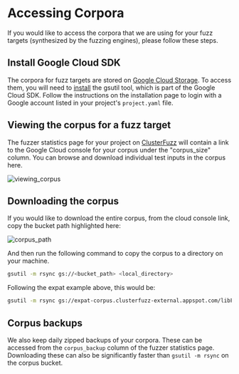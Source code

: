 # Accessing Corpora

If you would like to access the corpora that we are using for your fuzz targets (synthesized by the fuzzing engines), please follow these steps.

## Install Google Cloud SDK

The corpora for fuzz targets are stored on [Google Cloud Storage](https://cloud.google.com/storage/). To access them, you will need to [install](https://cloud.google.com/storage/docs/gsutil_install) the gsutil tool, which is part of the Google Cloud SDK.
Follow the instructions on the installation page to login with a Google account listed in your project's `project.yaml` file.

## Viewing the corpus for a fuzz target

The fuzzer statistics page for your project on [ClusterFuzz](clusterfuzz.md) will contain a link to the Google Cloud console for your corpus under the "corpus_size" column. You can browse and download individual test inputs in the corpus here.

![viewing_corpus](https://raw.githubusercontent.com/google/oss-fuzz/master/docs/images/viewing_corpus.png)

## Downloading the corpus 

If you would like to download the entire corpus, from the cloud console link, copy the bucket path highlighted here:

![corpus_path](https://raw.githubusercontent.com/google/oss-fuzz/master/docs/images/corpus_path.png)

And then run the following command to copy the corpus to a directory on your machine.

```bash
gsutil -m rsync gs://<bucket_path> <local_directory>
```
Following the expat example above, this would be:

```bash
gsutil -m rsync gs://expat-corpus.clusterfuzz-external.appspot.com/libFuzzer/expat_parse_fuzzer <local_directory>
```

## Corpus backups

We also keep daily zipped backups of your corpora. These can be accessed from the `corpus_backup` column of the fuzzer statistics page. Downloading these can also be significantly faster than `gsutil -m rsync` on the corpus bucket.

